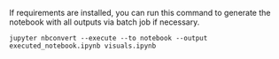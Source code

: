 If requirements are installed, you can run this command to generate the notebook with all outputs via batch job if necessary. 
```
jupyter nbconvert --execute --to notebook --output executed_notebook.ipynb visuals.ipynb
```